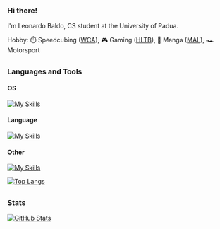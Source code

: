 ### Hi there!
I'm Leonardo Baldo, CS student at the University of Padua.

Hobby: ⏱️ Speedcubing ([WCA](https://www.worldcubeassociation.org/persons/2022BALD01)), 🎮 Gaming ([HLTB](https://howlongtobeat.com/user/Gautama)), 📗 Manga ([MAL](https://myanimelist.net/profile/G4utama)), 🏎️ Motorsport

##
### Languages and Tools
#### OS
[![My Skills](https://skillicons.dev/icons?i=windows,linux,ubuntu)](https://github.com/G4utama)
#### Language
[![My Skills](https://skillicons.dev/icons?i=c,cpp,css,html,js,php,py)](https://github.com/G4utama)
#### Other
[![My Skills](https://skillicons.dev/icons?i=bash,git,latex,matlab,postgres,qt,vscode)](https://github.com/G4utama)

<!-- [![LeetCode](https://img.shields.io/badge/LeetCode-000000?style=for-the-badge&logo=LeetCode&logoColor=#d16c06)](https://leetcode.com/G4utama)
[![LinkedIn](https://img.shields.io/badge/linkedin-%230077B5.svg?style=for-the-badge&logo=linkedin&logoColor=white)](https://www.linkedin.com/in/leonardo-baldo-6a79652bb) -->

[![Top Langs](https://github-readme-stats.vercel.app/api/top-langs/?username=G4utama&layout=compact&theme=transparent&langs_count=8)](https://github.com/G4utama)

##
### Stats
[![GitHub Stats](https://github-readme-stats.vercel.app/api?username=G4utama&show_icons=true&count_private=true&theme=transparent&rank_icon=github)](https://github.com/G4utama)
